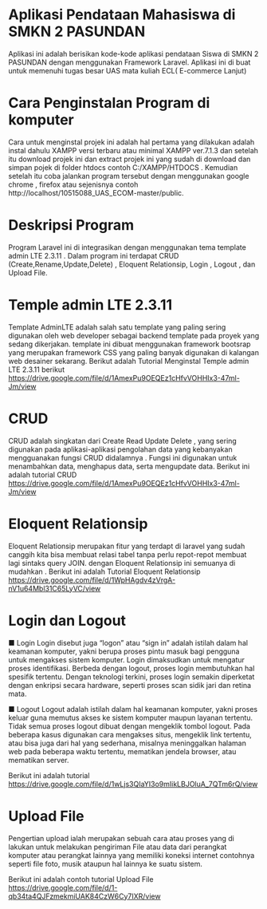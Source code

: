# Aplikasi Pendataan Mahasiswa di SMKN 2 PASUNDAN

Aplikasi ini adalah berisikan kode-kode aplikasi pendataan Siswa di SMKN 2 PASUNDAN dengan menggunakan Framework Laravel. Aplikasi ini di buat untuk memenuhi tugas besar UAS mata kuliah ECL( E-commerce Lanjut)

# Cara Penginstalan Program di komputer

Cara untuk menginstal projek ini adalah hal pertama yang dilakukan adalah instal dahulu XAMPP versi terbaru atau minimal XAMPP ver.7.1.3 dan setelah itu download projek ini dan extract projek ini yang sudah di download dan simpan pojek di folder htdocs contoh C:/XAMPP/HTDOCS . Kemudian setelah itu coba jalankan program tersebut dengan menggunakan google chrome , firefox atau sejenisnya contoh http://localhost/10515088_UAS_ECOM-master/public.

# Deskripsi Program
Program Laravel ini di integrasikan dengan menggunakan tema  template admin LTE 2.3.11 . Dalam program ini terdapat CRUD (Create,Rename,Update,Delete) , Eloquent Relationsip, Login , Logout , dan Upload File.

# Temple admin LTE 2.3.11
Template AdminLTE adalah salah satu template yang paling sering digunakan oleh web developer sebagai backend template pada proyek yang sedang dikerjakan. template ini  dibuat menggunakan framework bootsrap yang merupakan framework CSS yang paling banyak digunakan di kalangan web desainer sekarang. Berikut adalah Tutorial Menginstal Temple admin LTE 2.3.11 berikut https://drive.google.com/file/d/1AmexPu9OEQEz1cHfvVOHHIx3-47ml-Jm/view

# CRUD
CRUD adalah singkatan dari Create Read Update Delete , yang sering digunakan pada aplikasi-aplikasi pengolahan data yang kebanyakan mengguanakan fungsi CRUD didalamnya . Fungsi ini digunakan untuk menambahkan data, menghapus data, serta mengupdate data. Berikut ini adalah tutorial CRUD 
https://drive.google.com/file/d/1AmexPu9OEQEz1cHfvVOHHIx3-47ml-Jm/view

# Eloquent Relationsip

Eloquent Relationsip merupakan fitur yang terdapt di laravel yang sudah canggih kita bisa membuat relasi tabel tanpa perlu repot-repot membuat lagi sintaks query JOIN. dengan Eloquent Relationsip ini semuanya di mudahkan . Berikut ini adalah Tutorial Eloquent Relationsip 
https://drive.google.com/file/d/1WpHAgdv4zVrgA-nV1u64Mbl31C65LyVC/view

# Login dan Logout

■ Login
Login disebut juga “logon” atau “sign in” adalah istilah dalam hal keamanan komputer, yakni berupa proses pintu masuk bagi pengguna untuk mengakses sistem komputer. Login dimaksudkan untuk mengatur proses identifikasi. Berbeda dengan logout, proses login membutuhkan hal spesifik tertentu. Dengan teknologi terkini, proses login semakin diperketat dengan enkripsi secara hardware, seperti proses scan sidik jari dan retina mata.

■ Logout
Logout adalah istilah dalam hal keamanan komputer, yakni proses keluar guna memutus akses ke sistem komputer maupun layanan tertentu. Tidak semua proses logout dibuat dengan mengeklik tombol logout. Pada beberapa kasus digunakan cara mengakses situs, mengeklik link tertentu, atau bisa juga dari hal yang sederhana, misalnya meninggalkan halaman web pada beberapa waktu tertentu, mematikan jendela browser, atau mematikan server.

Berikut ini adalah tutorial https://drive.google.com/file/d/1wLjs3QIaYI3o9mIikLBJOluA_7QTm6rQ/view


# Upload File
Pengertian upload  ialah merupakan sebuah cara atau proses yang di lakukan untuk melakukan pengiriman File atau data dari perangkat komputer atau perangkat lainnya yang memiliki koneksi internet contohnya seperti file foto, musik ataupun hal lainnya ke suatu sistem.

Berikut ini adalah contoh tutorial Upload File https://drive.google.com/file/d/1-qb34ta4QJFzmekmiUAK84CzW6Cy7IXR/view




